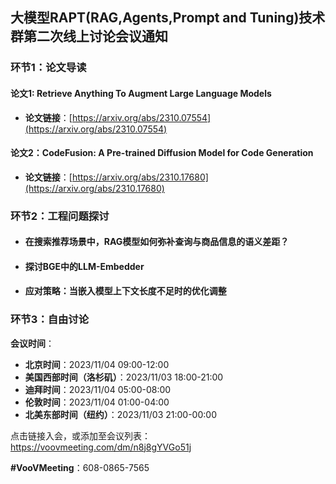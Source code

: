 ## 大模型RAPT(RAG,Agents,Prompt and Tuning)技术群第二次线上讨论会议通知

### 环节1：论文导读

#### 论文1: Retrieve Anything To Augment Large Language Models
- **论文链接**：[https://arxiv.org/abs/2310.07554](https://arxiv.org/abs/2310.07554)

#### 论文2：CodeFusion: A Pre-trained Diffusion Model for Code Generation
- **论文链接**：[https://arxiv.org/abs/2310.17680](https://arxiv.org/abs/2310.17680)

### 环节2：工程问题探讨

- #### 在搜索推荐场景中，RAG模型如何弥补查询与商品信息的语义差距？

- #### 探讨BGE中的LLM-Embedder

- #### 应对策略：当嵌入模型上下文长度不足时的优化调整

### 环节3：自由讨论

**会议时间**：
- **北京时间**：2023/11/04 09:00-12:00
- **美国西部时间（洛杉矶）**：2023/11/03 18:00-21:00
- **迪拜时间**：2023/11/04 05:00-08:00
- **伦敦时间**：2023/11/04 01:00-04:00
- **北美东部时间（纽约）**：2023/11/03 21:00-00:00

点击链接入会，或添加至会议列表：
https://voovmeeting.com/dm/n8j8gYVGo51j

**#VooVMeeting**：608-0865-7565
